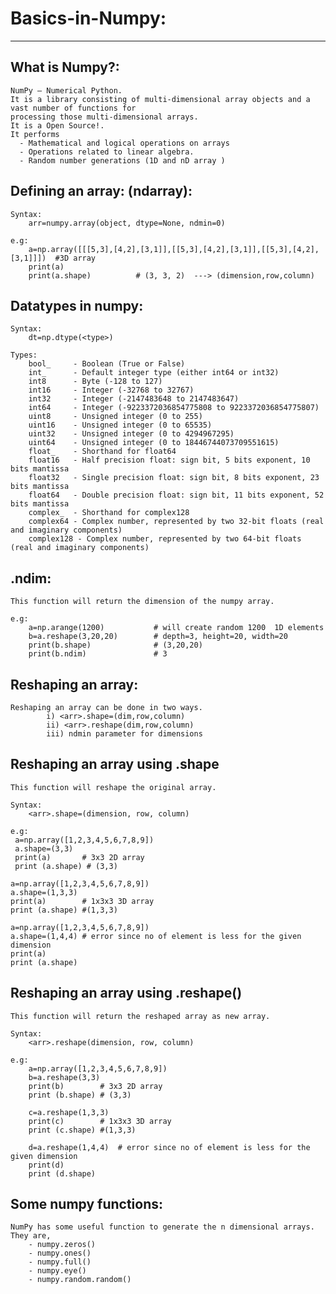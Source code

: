 # Basics-in-Numpy:
----------------------------------------------------------------------------------------------------------------------------------
What is Numpy?:
----------------

    NumPy – Numerical Python.
    It is a library consisting of multi-dimensional array objects and a vast number of functions for 
    processing those multi-dimensional arrays.
    It is a Open Source!.
    It performs
      - Mathematical and logical operations on arrays
      - Operations related to linear algebra.
      - Random number generations (1D and nD array ) 

Defining an array: (ndarray):
-----------------------------
    Syntax: 
        arr=numpy.array(object, dtype=None, ndmin=0)

    e.g:
        a=np.array([[[5,3],[4,2],[3,1]],[[5,3],[4,2],[3,1]],[[5,3],[4,2],[3,1]]])  #3D array 
        print(a)
        print(a.shape)			# (3, 3, 2)  ---> (dimension,row,column)

Datatypes in numpy:
-------------------
    Syntax:
        dt=np.dtype(<type>)
        
    Types:
        bool_     - Boolean (True or False)
        int_      - Default integer type (either int64 or int32)  
        int8      - Byte (-128 to 127)
        int16     - Integer (-32768 to 32767)
        int32     - Integer (-2147483648 to 2147483647)
        int64     - Integer (-9223372036854775808 to 9223372036854775807)
        uint8     - Unsigned integer (0 to 255)
        uint16    - Unsigned integer (0 to 65535)
        uint32    - Unsigned integer (0 to 4294967295)
        uint64    - Unsigned integer (0 to 18446744073709551615)
        float_    - Shorthand for float64
        float16   - Half precision float: sign bit, 5 bits exponent, 10 bits mantissa
        float32   - Single precision float: sign bit, 8 bits exponent, 23 bits mantissa
        float64   - Double precision float: sign bit, 11 bits exponent, 52 bits mantissa 
        complex_  - Shorthand for complex128
        complex64 - Complex number, represented by two 32-bit floats (real and imaginary components)
        complex128 - Complex number, represented by two 64-bit floats (real and imaginary components)
        
<arr>.ndim:
-----------------------------------
    
    This function will return the dimension of the numpy array.

    e.g:
        a=np.arange(1200)			# will create random 1200  1D elements
        b=a.reshape(3,20,20)		# depth=3, height=20, width=20
        print(b.shape)				# (3,20,20)
        print(b.ndim)				# 3

Reshaping an array:
-----------------------------------

    Reshaping an array can be done in two ways.
            i) <arr>.shape=(dim,row,column)
            ii) <arr>.reshape(dim,row,column)
            iii) ndmin parameter for dimensions

Reshaping an array using <arr>.shape
-----------------------------------
    
    This function will reshape the original array.
    
    Syntax:
        <arr>.shape=(dimension, row, column)
        
    e.g:
     a=np.array([1,2,3,4,5,6,7,8,9])
     a.shape=(3,3)
     print(a)		# 3x3 2D array  
     print (a.shape) # (3,3)

    a=np.array([1,2,3,4,5,6,7,8,9])
    a.shape=(1,3,3)
    print(a)		# 1x3x3 3D array
    print (a.shape) #(1,3,3)

    a=np.array([1,2,3,4,5,6,7,8,9])
    a.shape=(1,4,4)	# error since no of element is less for the given dimension
    print(a)		 
    print (a.shape) 

Reshaping an array using <arr>.reshape()
------------------------------------------

    This function will return the reshaped array as new array.
    
    Syntax:
        <arr>.reshape(dimension, row, column)
        
    e.g:
        a=np.array([1,2,3,4,5,6,7,8,9])
        b=a.reshape(3,3)
        print(b)		# 3x3 2D array  
        print (b.shape) # (3,3)

        c=a.reshape(1,3,3)
        print(c)		# 1x3x3 3D array
        print (c.shape) #(1,3,3)

        d=a.reshape(1,4,4)	# error since no of element is less for the given dimension
        print(d)		 
        print (d.shape) 
        
Some numpy functions:
----------------------

    NumPy has some useful function to generate the n dimensional arrays. They are,
        - numpy.zeros()
        - numpy.ones()
        - numpy.full()
        - numpy.eye()
        - numpy.random.random()











